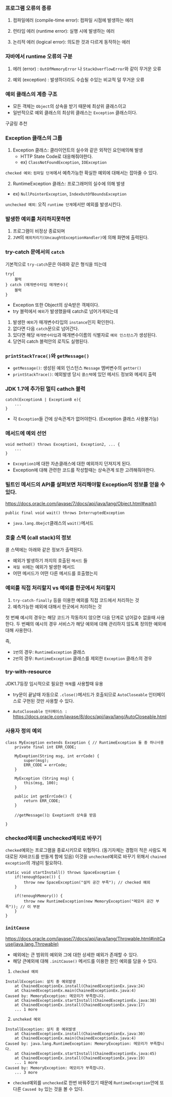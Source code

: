 ### 프로그램 오류의 종류

1. 컴파일에러 (compile-time error): 컴파일 시점에 발생하는 에러

2. 런타임 에러 (runtime error): 실행 시에 발생하는 에러

3. 논리적 에러 (logical error): 의도한 것과 다르게 동작하는 에러

### 자바에서 runtime 오류의 구분

1. 에러 (error) : `OutOfMemoryError` 나 `StackOverflowError`와 같이 무거운 오류

2. 예외 (exception) : 발생하더라도 수습될 수있는 비교적 덜 무거운 오류

### 예외 클래스의 계층 구조

- 모든 객체는 `Object`의 상속을 받기 때문에 최상위 클래스이고
- 일반적으로 예외 클래스의 최상위 클래스는 `Exception` 클래스이다.

구글링 추천

### Exception 클래스의 그룹

1. Exception 클래스: 클라이언트의 실수와 같은 외적인 요인에의해 발생
   - HTTP State Code로 대응해줘야한다.
   - ex) `ClassNotFoundException`, `IOException`

`checked 예외`: `컴파일 단계`에서 예측가능한 확실한 예외에 대해서는 잡아줄 수 있다.

2. RuntimeException 클래스: 프로그래머의 실수에 의해 발생

- ex) `NullPointerException`, `IndexOutOfBoundsException`

`unchecked 예외`: 오직 `runtime 단계`에서만 예외를 발생시킨다.

### 발생한 예외를 처리하지못하면

1. 프로그램이 비정상 종료되며
2. `JVM`의 `예외처리기(UncaughtExceptionHandler)`에 의해 화면에 출력된다.

### try-catch 문에서의 `catch`

기본적으로 `try-catch`문은 아래와 같은 형식을 띄는데

```
try{
    블럭
} catch (매개변수타입 매개변수){
    블럭
}
```

- Exception 또한 Object의 상속받은 객체이다.
- try 블럭에서 `예외`가 발생했을때 catch로 넘어가게되는데

1. 발생한 `예외`가 매개변수타입의 `instance`인지 확인한다.
2. 없다면 다음 `catch`문으로 넘어간다.
3. 있다면 해당 `매개변수타입`과 매개변수이름의 식별자로 `예외 인스턴스`가 생성된다.
4. 당연히 catch 블럭안의 로직도 실행된다.

### `printStackTrace()`와 `getMessage()`

- `getMessage()`: 생성된 예외 인스턴스 `Message` 멤버변수의 `getter()`
- `printStackTrace()`: 예외발생 당시 `콜스택`에 있던 메서드 정보와 메세지 출력

### JDK 1.7에 추가된 멀티 cathch 블럭

```
catch(ExceptionA | ExceptionB e){
    ...
}
```

- 각 `Exception`들 간에 상속관계가 없어야한다. (Exception 클래스 사용불가능)

### 메서드에 예외 선언

```
void method() throws Exception1, Exception2, ... {
    ...
}
```

- `Exception1`에 대한 자손클래스에 대한 예외까지 던져지게 된다.
- Exception에 대해 관련한 코드를 작성할때는 상속관계 또한 고려해줘야한다.

### 빌트인 메서드의 API를 살펴보면 처리해야할 Exception의 정보를 얻을 수 있다.

https://docs.oracle.com/javase/7/docs/api/java/lang/Object.html#wait()

`public final void wait() throws InterruptedException`

- `java.lang.Obejct`클래스의 `wait()`메서드

### 호출 스택 (call stack)의 정보

콜 스택에는 아래와 같은 정보가 출력된다.

- 예외가 발생하기 까지의 호출된 `메서드` 들
- `제일 위`에는 예외가 발생한 메서드
- 어떤 메서드가 어떤 다른 메서드를 호출했는지

### 예외를 직접 처리할지 vs 예외를 한곳에서 처리할지

1. `try-catch-finally` 등을 이용한 예외를 직접 코드에서 처리하는 것
2. 예측가능한 예외에 대해서 한곳에서 처리하는 것

첫 번째 예시의 경우는 해당 코드가 작동하지 않으면 다음 단계로 넘어갈수 없을때 사용한다.
두 번째의 예시의 경우 서비스가 해당 예외에 대해 관리하지 않도록 정의한 예외에 대해 사용한다.

즉,

- `1번`의 경우: `RuntimeException` 클래스
- `2번`의 경우: `RuntimeException` 클래스를 제외한 `Exception` 클래스의 경우

### try-with-resource

JDK1.7등장
임시적으로 필요한 `객체`를 사용할때 유용

- try문이 끝날때 자동으로 `.close()`메서드가 호출되므로 `AutoCloseable` 인터페이스로 구현된 것만 사용할 수 있다.

- `AutoCloseable 인터페이스 :`
  https://docs.oracle.com/javase/8/docs/api/java/lang/AutoCloseable.html

### 사용자 정의 예외

```
class MyException extends Exception { // RuntimeException 둘 중 하나사용
    private final int ERR_CODE;

    MyExeption(String msg, int errCode) {
        super(msg);
        ERR_CODE = errCode;
    }

    MyException (String msg) {
        this(msg, 100);
    }

    public int getErrCode() {
        return ERR_CODE;
    }

    //getMessage()는 Exeption의 상속을 받음

}
```

### checked예외를 unchecked예외로 바꾸기

`checked`예외는 프로그램을 종료시키므로 위험하다. (동기자체는 경험이 적은 사람도 제대로된 자바코드를 만들게 함에 있음)
이것을 `unchecked`예외로 바꾸기 위해서 `chained exception`의 개념이 필요하다.

```
static void startInstall() throws SpaceException {
    if(!enoughSpace()) {
        throw new SpaceException("설치 공간 부족"); // checked 예외
    }

    if(!enoughMemory()) {
        throw new RuntimeException(new MemoryException("메모리 공간 부족")); // 이 부분
    }
}
```

### `initCause`

https://docs.oracle.com/javase/7/docs/api/java/lang/Throwable.html#initCause(java.lang.Throwable)

- 예외에는 큰 범위의 예외와 그에 대한 상세한 예외가 존재할 수 있다.
- 해당 큰예외에 대해 `.initCause()` 메서드를 이용한 원인 예외를 담을 수 있다.

1. `checked 예외`

```
InstallException: 설치 중 예외발생
	at ChainedExceptionEx.install(ChainedExceptionEx.java:24)
	at ChainedExceptionEx.main(ChainedExceptionEx.java:4)
Caused by: MemoryException: 메모리가 부족합니다.
	at ChainedExceptionEx.startInstall(ChainedExceptionEx.java:38)
	at ChainedExceptionEx.install(ChainedExceptionEx.java:17)
	... 1 more
```

2. `uncheked 예외`

```
InstallException: 설치 중 예외발생
	at ChainedExceptionEx.install(ChainedExceptionEx.java:30)
	at ChainedExceptionEx.main(ChainedExceptionEx.java:4)
Caused by: java.lang.RuntimeException: MemoryException: 메모리가 부족합니다.
	at ChainedExceptionEx.startInstall(ChainedExceptionEx.java:45)
	at ChainedExceptionEx.install(ChainedExceptionEx.java:19)
	... 1 more
Caused by: MemoryException: 메모리가 부족합니다.
	... 3 more
```

- `checked`예외를 `unchecked`로 한번 바꿔주었기 때문에 `RuntimeException`안에 또다른 `Caused by` 있는 것을 볼 수 있다.
